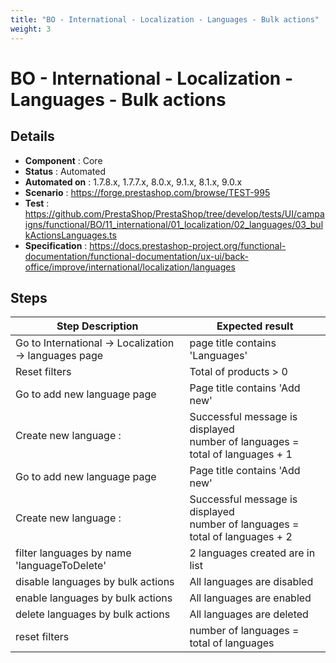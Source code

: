 ```yaml
---
title: "BO - International - Localization - Languages - Bulk actions"
weight: 3
---
```


# BO - International - Localization - Languages - Bulk actions
## Details
* **Component** : Core
* **Status** : Automated
* **Automated on** : 1.7.8.x, 1.7.7.x, 8.0.x, 9.1.x, 8.1.x, 9.0.x
* **Scenario** : https://forge.prestashop.com/browse/TEST-995
* **Test** : https://github.com/PrestaShop/PrestaShop/tree/develop/tests/UI/campaigns/functional/BO/11_international/01_localization/02_languages/03_bulkActionsLanguages.ts
* **Specification** : https://docs.prestashop-project.org/functional-documentation/functional-documentation/ux-ui/back-office/improve/international/localization/languages

## Steps
| Step Description | Expected result |
| ----- | ----- |
| Go to International -> Localization -> languages page | page title contains 'Languages' |
| Reset filters | Total of products > 0 |
| Go to add new language page | Page title contains 'Add new' |
| Create new language : | Successful message is displayed<br>number of languages = total of languages + 1 |
| Go to add new language page | Page title contains 'Add new' |
| Create new language : | Successful message is displayed<br>number of languages = total of languages + 2 |
| filter languages by name 'languageToDelete' | 2 languages created are in list |
| disable languages by bulk actions | All languages are disabled |
| enable languages by bulk actions | All languages are enabled |
| delete languages by bulk actions | All languages are deleted |
| reset filters | number of languages = total of languages |
